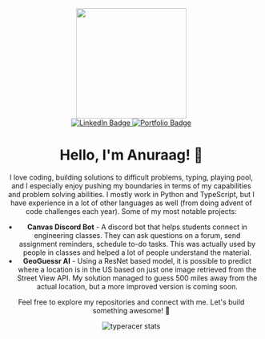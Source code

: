 <div id="header" align="center">
  <img src="https://media.tenor.com/GfSX-u7VGM4AAAAC/coding.gif" width="220"/>

  <div id="badges">
  <a href="https://linkedin.com/in/anuraagw">
    <img src="https://img.shields.io/badge/LinkedIn-blue?style=for-the-badge&logo=linkedin&logoColor=white" alt="LinkedIn Badge"/>
  </a>
  <a href="https://anuraagw.me">
    <img src="https://img.shields.io/badge/Portfolio-red?style=for-the-badge&logo=web&logoColor=white" alt="Portfolio Badge"/>
</a>
  </div>
  <h1>
  Hello, I'm Anuraag! 👋
</h1>

I love coding, building solutions to difficult problems, typing, playing pool, and I especially enjoy pushing my boundaries in terms of my capabilities and problem solving abilities. I mostly work in Python and TypeScript, but I have experience in a lot of other languages as well (from doing advent of code challenges each year). Some of my most notable projects: 

- **Canvas Discord Bot** - A discord bot that helps students connect in engineering classes. They can ask questions on a forum, send assignment reminders, schedule to-do tasks. This was actually used by people in classes and helped a lot of people understand the material.
- **GeoGuessr AI** - Using a ResNet based model, it is possible to predict where a location is in the US based on just one image retrieved from the Street View API. My solution managed to guess 500 miles away from the actual location, but a more improved version is coming soon. 

Feel free to explore my repositories and connect with me. Let's build something awesome! 🚀


<img src="https://data.typeracer.com/misc/badge?user=bbop4460" alt="typeracer stats"/>
